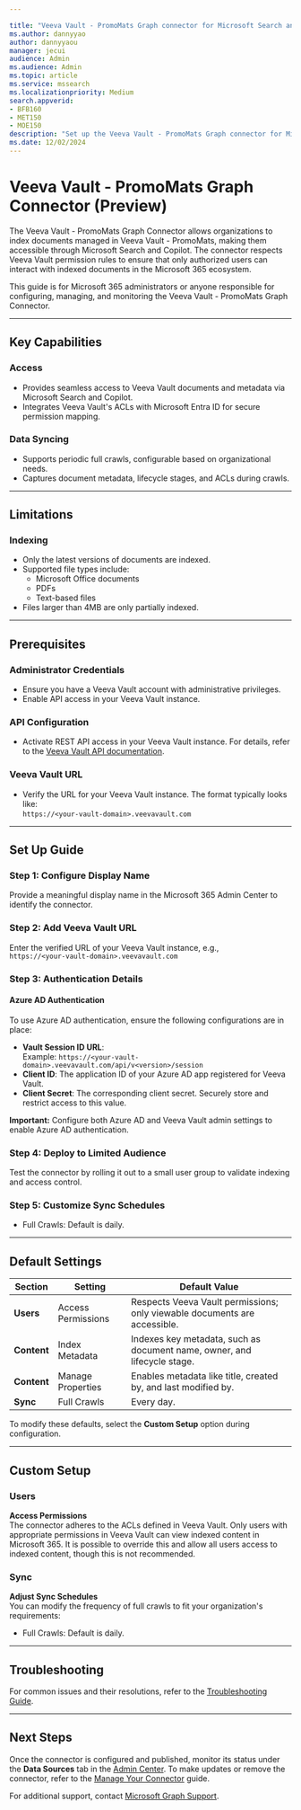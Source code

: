 ```yaml
--- 

title: "Veeva Vault - PromoMats Graph connector for Microsoft Search and Copilot" 
ms.author: dannyyao
author: dannyyaou
manager: jecui
audience: Admin
ms.audience: Admin 
ms.topic: article 
ms.service: mssearch 
ms.localizationpriority: Medium 
search.appverid: 
- BFB160 
- MET150 
- MOE150 
description: "Set up the Veeva Vault - PromoMats Graph connector for Microsoft Search and Copilot" 
ms.date: 12/02/2024
---
```

# Veeva Vault - PromoMats Graph Connector (Preview)

The Veeva Vault - PromoMats Graph Connector allows organizations to index documents managed in Veeva Vault - PromoMats, making them accessible through Microsoft Search and Copilot. The connector respects Veeva Vault permission rules to ensure that only authorized users can interact with indexed documents in the Microsoft 365 ecosystem.

This guide is for Microsoft 365 administrators or anyone responsible for configuring, managing, and monitoring the Veeva Vault - PromoMats Graph Connector.

---

## Key Capabilities

### Access
- Provides seamless access to Veeva Vault documents and metadata via Microsoft Search and Copilot.
- Integrates Veeva Vault's ACLs with Microsoft Entra ID for secure permission mapping.

### Data Syncing
- Supports periodic full crawls, configurable based on organizational needs.
- Captures document metadata, lifecycle stages, and ACLs during crawls.

---

## Limitations

### Indexing
- Only the latest versions of documents are indexed.
- Supported file types include:
  - Microsoft Office documents
  - PDFs
  - Text-based files
- Files larger than 4MB are only partially indexed.

---

## Prerequisites

### Administrator Credentials
- Ensure you have a Veeva Vault account with administrative privileges.
- Enable API access in your Veeva Vault instance.

### API Configuration
- Activate REST API access in your Veeva Vault instance. For details, refer to the [Veeva Vault API documentation](https://developer.veevavault.com/docs/).

### Veeva Vault URL
- Verify the URL for your Veeva Vault instance. The format typically looks like:  
  `https://<your-vault-domain>.veevavault.com`

---

## Set Up Guide

### Step 1: Configure Display Name
Provide a meaningful display name in the Microsoft 365 Admin Center to identify the connector.

### Step 2: Add Veeva Vault URL
Enter the verified URL of your Veeva Vault instance, e.g.,  
`https://<your-vault-domain>.veevavault.com`

### Step 3: Authentication Details

#### Azure AD Authentication
To use Azure AD authentication, ensure the following configurations are in place:
- **Vault Session ID URL**:  
  Example: `https://<your-vault-domain>.veevavault.com/api/v<version>/session`
- **Client ID**: The application ID of your Azure AD app registered for Veeva Vault.
- **Client Secret**: The corresponding client secret. Securely store and restrict access to this value.

**Important:** Configure both Azure AD and Veeva Vault admin settings to enable Azure AD authentication.

### Step 4: Deploy to Limited Audience
Test the connector by rolling it out to a small user group to validate indexing and access control.

### Step 5: Customize Sync Schedules
- Full Crawls: Default is daily.

---

## Default Settings

| Section  | Setting               | Default Value |
|----------|-----------------------|---------------|
| **Users**   | Access Permissions   | Respects Veeva Vault permissions; only viewable documents are accessible. |
| **Content** | Index Metadata       | Indexes key metadata, such as document name, owner, and lifecycle stage. |
| **Content** | Manage Properties    | Enables metadata like title, created by, and last modified by. |
| **Sync**    | Full Crawls          | Every day. |

To modify these defaults, select the **Custom Setup** option during configuration.

---

## Custom Setup

### Users

**Access Permissions**  
The connector adheres to the ACLs defined in Veeva Vault. Only users with appropriate permissions in Veeva Vault can view indexed content in Microsoft 365. It is possible to override this and allow all users access to indexed content, though this is not recommended.

### Sync

**Adjust Sync Schedules**  
You can modify the frequency of full crawls to fit your organization's requirements:
- Full Crawls: Default is daily.

---

## Troubleshooting

For common issues and their resolutions, refer to the [Troubleshooting Guide](troubleshoot-veeva-vault-promomats-connector.md).

---

## Next Steps

Once the connector is configured and published, monitor its status under the **Data Sources** tab in the [Admin Center](https://admin.microsoft.com). To make updates or remove the connector, refer to the [Manage Your Connector](manage-connector.md) guide.

For additional support, contact [Microsoft Graph Support](https://developer.microsoft.com/en-us/graph/support).
